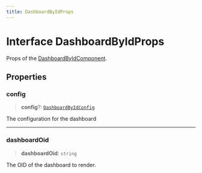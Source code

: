 ```yaml
---
title: DashboardByIdProps
---
```


# Interface DashboardByIdProps

Props of the [DashboardByIdComponent](../fusion-assets/class.DashboardByIdComponent.md).

## Properties

### config

> **config**?: [`DashboardByIdConfig`](interface.DashboardByIdConfig.md)

The configuration for the dashboard

***

### dashboardOid

> **dashboardOid**: `string`

The OID of the dashboard to render.

